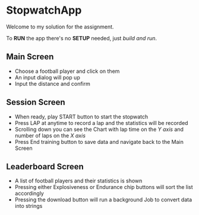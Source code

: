 # StopwatchApp

Welcome to my solution for the assignment.

To <b>RUN</b> the app there's no <b>SETUP</b> needed, just <i>build and run</i>. 

## Main Screen

- Choose a football player and click on them
- An input dialog will pop up
- Input the distance and confirm

## Session Screen
- When ready, play START button to start the stopwatch
- Press LAP at anytime to record a lap and the statistics will be recorded
- Scrolling down you can see the Chart with lap time on the <i>Y axis</i> and number of laps on the <i>X axis</i>
- Press End training button to save data and navigate back to the Main Screen

## Leaderboard Screen
- A list of football players and their statistics is shown
- Pressing either Explosiveness or Endurance chip buttons will sort the list accordingly
- Pressing the download button will run a background Job to convert data into strings


